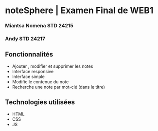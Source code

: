 # noteSphere | Examen Final de WEB1
### Miantsa Nomena  STD 24215
### Andy  STD 24217



## Fonctionnalités
- Ajouter , modifier et supprimer les notes 
- Interface responsive
- Interface simple
- Modifie le contenue du note
- Recherche une note par mot-clé (dans le titre)

## Technologies utilisées
- HTML
- CSS
- JS
